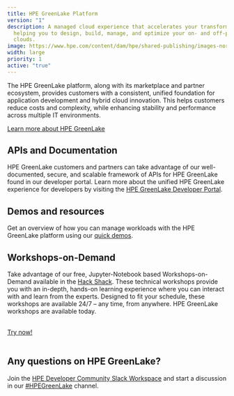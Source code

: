```yaml
---
title: HPE GreenLake Platform
version: "1"
description: A managed cloud experience that accelerates your transformation by
  helping you to design, build, manage, and optimize your on- and off-premises
  clouds.
image: https://www.hpe.com/content/dam/hpe/shared-publishing/images-norend/generic-named/c-e/Data-slice-CO-02-16-9.jpg.hpetransform/bounded-resize:width=1200/image.webp
width: large
priority: 1
active: "true"
---
```

The HPE GreenLake platform, along with its marketplace and partner ecosystem, provides customers with a consistent, unified foundation for application development and hybrid cloud innovation. This helps customers reduce costs and complexity, while enhancing stability and performance across multiple IT environments.

[Learn more about HPE GreenLake](https://www.hpe.com/us/en/greenlake.html)

## APIs and Documentation

HPE GreenLake customers and partners can take advantage of our well-documented, secure, and scalable framework of APIs for HPE GreenLake found in our developer portal. Learn more about the unified HPE GreenLake experience for developers by visiting the [HPE GreenLake Developer Portal](https://developer.greenlake.hpe.com).

## Demos and resources

Get an overview of how you can manage workloads with the HPE GreenLake platform using our [quick demos](https://www.hpe.com/us/en/greenlake/demos.html).

## Workshops-on-Demand

Take advantage of our free, Jupyter-Notebook based Workshops-on-Demand available in the [Hack Shack](https://developer.hpe.com/hackshack/). These technical workshops provide you with an in-depth, hands-on learning experience where you can interact with and learn from the experts. Designed to fit your schedule, these workshops are available 24/7 – any time, from anywhere. HPE GreenLake workshops are available today.

<br/>

<link rel="stylesheet" href="https://www.w3schools.com/w3css/4/w3.css">
<div class="w3-container w3-center w3-margin-bottom">
  <a href="/hackshack/workshops"><button type="button" class="button">Try now!</button></a>
</div>

<br/>

## Any questions on HPE GreenLake?

Join the [HPE Developer Community Slack Workspace](https://slack.hpedev.io/) and start a discussion in our [\#HPEGreenLake](https://hpedev.slack.com/archives/C02EG5XFK8Q) channel.